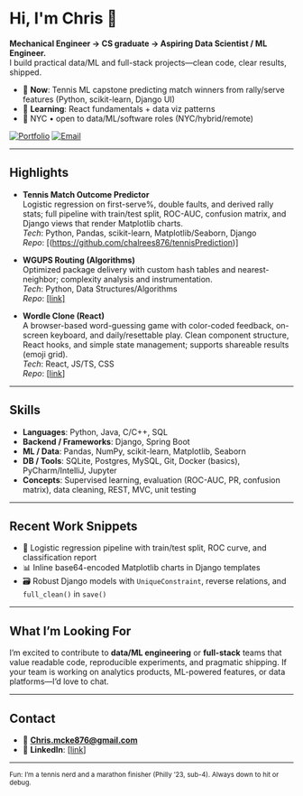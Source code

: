 # Hi, I'm Chris 👋

**Mechanical Engineer → CS graduate → Aspiring Data Scientist / ML Engineer.**  
I build practical data/ML and full-stack projects—clean code, clear results, shipped.

- 🔭 **Now**: Tennis ML capstone predicting match winners from rally/serve features (Python, scikit-learn, Django UI)
- 🌱 **Learning**: React fundamentals + data viz patterns
- 📍 NYC • open to data/ML/software roles (NYC/hybrid/remote)

[![Portfolio](https://img.shields.io/badge/Portfolio-View%20Site-blue)](https://chalrees876.github.io/my-portfolio/)
[![Email](https://img.shields.io/badge/Email-Chris.mcke876%40gmail.com-lightgrey)](mailto:Chris.mcke876@gmail.com)

---

## Highlights

- **Tennis Match Outcome Predictor**  
  Logistic regression on first-serve%, double faults, and derived rally stats; full pipeline with train/test split, ROC-AUC, confusion matrix, and Django views that render Matplotlib charts.  
  _Tech_: Python, Pandas, scikit-learn, Matplotlib/Seaborn, Django  
  _Repo_: [(https://github.com/chalrees876/tennisPrediction)]

- **WGUPS Routing (Algorithms)**  
  Optimized package delivery with custom hash tables and nearest-neighbor; complexity analysis and instrumentation.  
  _Tech_: Python, Data Structures/Algorithms  
  _Repo_: [[link]](https://github.com/chalrees876/Truck-Delivery-Optimization)

- **Wordle Clone (React)**  
  A browser-based word-guessing game with color-coded feedback, on-screen keyboard, and daily/resettable play. Clean component structure, React hooks, and simple state management; supports shareable results (emoji grid).  
  _Tech_: React, JS/TS, CSS  
  _Repo_: [[link](https://github.com/chalrees876/wordleClone)]

---

## Skills

- **Languages**: Python, Java, C/C++, SQL  
- **Backend / Frameworks**: Django, Spring Boot  
- **ML / Data**: Pandas, NumPy, scikit-learn, Matplotlib, Seaborn  
- **DB / Tools**: SQLite, Postgres, MySQL, Git, Docker (basics), PyCharm/IntelliJ, Jupyter  
- **Concepts**: Supervised learning, evaluation (ROC-AUC, PR, confusion matrix), data cleaning, REST, MVC, unit testing

---

## Recent Work Snippets

- 🧪 Logistic regression pipeline with train/test split, ROC curve, and classification report  
- 📊 Inline base64-encoded Matplotlib charts in Django templates  
- 🗃️ Robust Django models with `UniqueConstraint`, reverse relations, and `full_clean()` in `save()`

---

## What I’m Looking For

I’m excited to contribute to **data/ML engineering** or **full-stack** teams that value readable code, reproducible experiments, and pragmatic shipping. If your team is working on analytics products, ML-powered features, or data platforms—I’d love to chat.

---

## Contact

- 📧 **Chris.mcke876@gmail.com**  
- 💼 **LinkedIn**: [[link](https://www.linkedin.com/in/christopher-mckenzie-63b7aa19b/)]

---

<sub>Fun: I’m a tennis nerd and a marathon finisher (Philly ’23, sub-4). Always down to hit or debug.</sub>
